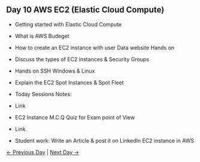 ## Day 10 AWS EC2 (Elastic Cloud Compute)

 - Getting started with Elastic Cloud Compute
 - What is AWS Budeget
 - How to create an EC2 instance with user Data website Hands on
 - Discuss the types of EC2 instances & Security Groups
 - Hands on SSH Windows & Linux
 - Explain the EC2 Spot Instances & Spot Fleet

  - Today Sessions Notes:
  - Link
  - EC2 Instance M.C.Q Quiz for Exam point of View
  - Link

  - Student work: Write an Article & post it on LinkedIn EC2 instance in AWS

 [← Previous Day](../day09/README.md) | [Next Day →](../day11/README.md)
